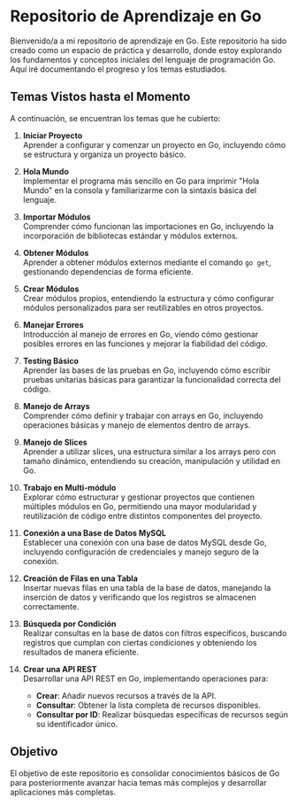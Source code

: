 # Repositorio de Aprendizaje en Go

Bienvenido/a a mi repositorio de aprendizaje en Go. Este repositorio ha sido creado como un espacio de práctica y desarrollo, donde estoy explorando los fundamentos y conceptos iniciales del lenguaje de programación Go. Aquí iré documentando el progreso y los temas estudiados.

## Temas Vistos hasta el Momento

A continuación, se encuentran los temas que he cubierto:

1. **Iniciar Proyecto**  
   Aprender a configurar y comenzar un proyecto en Go, incluyendo cómo se estructura y organiza un proyecto básico.

2. **Hola Mundo**  
   Implementar el programa más sencillo en Go para imprimir "Hola Mundo" en la consola y familiarizarme con la sintaxis básica del lenguaje.

3. **Importar Módulos**  
   Comprender cómo funcionan las importaciones en Go, incluyendo la incorporación de bibliotecas estándar y módulos externos.

4. **Obtener Módulos**  
   Aprender a obtener módulos externos mediante el comando `go get`, gestionando dependencias de forma eficiente.

5. **Crear Módulos**  
   Crear módulos propios, entendiendo la estructura y cómo configurar módulos personalizados para ser reutilizables en otros proyectos.

6. **Manejar Errores**  
   Introducción al manejo de errores en Go, viendo cómo gestionar posibles errores en las funciones y mejorar la fiabilidad del código.

7. **Testing Básico**  
   Aprender las bases de las pruebas en Go, incluyendo cómo escribir pruebas unitarias básicas para garantizar la funcionalidad correcta del código.

8. **Manejo de Arrays**  
   Comprender cómo definir y trabajar con arrays en Go, incluyendo operaciones básicas y manejo de elementos dentro de arrays.

9. **Manejo de Slices**  
   Aprender a utilizar slices, una estructura similar a los arrays pero con tamaño dinámico, entendiendo su creación, manipulación y utilidad en Go.

10. **Trabajo en Multi-módulo**  
    Explorar cómo estructurar y gestionar proyectos que contienen múltiples módulos en Go, permitiendo una mayor modularidad y reutilización de código entre distintos componentes del proyecto.

11. **Conexión a una Base de Datos MySQL**  
    Establecer una conexión con una base de datos MySQL desde Go, incluyendo configuración de credenciales y manejo seguro de la conexión.

12. **Creación de Filas en una Tabla**  
    Insertar nuevas filas en una tabla de la base de datos, manejando la inserción de datos y verificando que los registros se almacenen correctamente.

13. **Búsqueda por Condición**  
    Realizar consultas en la base de datos con filtros específicos, buscando registros que cumplan con ciertas condiciones y obteniendo los resultados de manera eficiente.

14. **Crear una API REST**  
    Desarrollar una API REST en Go, implementando operaciones para:
    - **Crear**: Añadir nuevos recursos a través de la API.
    - **Consultar**: Obtener la lista completa de recursos disponibles.
    - **Consultar por ID**: Realizar búsquedas específicas de recursos según su identificador único.

## Objetivo

El objetivo de este repositorio es consolidar conocimientos básicos de Go para posteriormente avanzar hacia temas más complejos y desarrollar aplicaciones más completas.